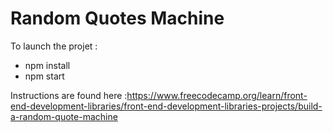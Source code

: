# Random Quotes Machine
To launch the projet :
- npm install
- npm start

Instructions are found here :https://www.freecodecamp.org/learn/front-end-development-libraries/front-end-development-libraries-projects/build-a-random-quote-machine